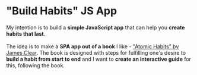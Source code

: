 # "Build Habits" JS App
My intention is to build a **simple JavaScript app** that can help you **create habits that last**.
<br>
<br>
The idea is to make a **SPA app out of a book** I like - ["Atomic Habits" by James Clear](https://jamesclear.com/atomic-habits). The book is designed with steps for fulfilling one's desire to **build a habit from start to end** and I want to **create an interactive guide** for this, following the book.
